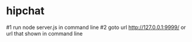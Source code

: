 hipchat
=======

#1 run node server.js in command line
#2 goto url http://127.0.0.1:9999/ or url that shown in command line
